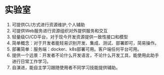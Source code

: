 # 实验室

1. 可提供CLI方式进行资源维护,个人辅助
2. 可提供Web服务进行资源组织对外提供服务和交互
3. 轻量级CI/CD平台，对于现今开发资源提供一致性接口和模型
4. 简单概念：对于开发者能轻易识别开发、集成、测试、部署即可，简易操作。
5. 部署简单：服务端：docker、k8s部署可用。客户端任何平台可用。
6. 提供一个远景：开发者不论什么开发语言，不论什么开发工具，能使用此助手进行日常工作学习。
7. 自演进，能自主学习跟随使用者不同学习技能提供辅助。
